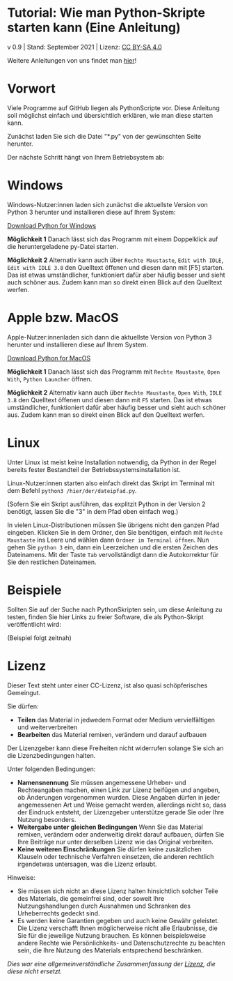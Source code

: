 # Tutorial: Wie man Python-Skripte starten kann (Eine Anleitung)
v 0.9 | Stand: September 2021 | Lizenz: [CC BY-SA 4.0](https://creativecommons.org/licenses/by-sa/4.0/deed.de)

Weitere Anleitungen von uns findet man [hier](https://lehrerlaempel.github.io/anleitungen/)!

# Vorwort
Viele Programme auf GitHub liegen als PythonScripte vor. Diese Anleitung soll möglichst einfach und übersichtlich erklären, wie man diese starten kann.

Zunächst laden Sie sich die Datei "*.py" von der gewünschten Seite herunter.

Der nächste Schritt hängt von Ihrem Betriebsystem ab:


# Windows
Windows-Nutzer:innen laden sich zunächst die aktuellste Version von Python 3 herunter und installieren diese auf Ihrem System:

[Download Python for Windows](https://www.python.org/downloads/windows/) 

**Möglichkeit 1**
Danach lässt sich das Programm mit einem Doppelklick auf die heruntergeladene py-Datei starten. 

**Möglichkeit 2**
Alternativ kann auch über `Rechte Maustaste`, `Edit with IDLE`, `Edit with IDLE 3.8` den Quelltext öffenen und diesen dann mit [F5] starten. Das ist etwas umständlicher, funktioniert dafür aber häufig besser und sieht auch schöner aus. Zudem kann man so direkt einen Blick auf den Quelltext werfen.


# Apple bzw. MacOS
Apple-Nutzer:innenladen sich dann die aktuellste Version von Python 3 herunter und installieren diese auf Ihrem System. 

[Download Python for MacOS](https://www.python.org/downloads/mac-osx/)

**Möglichkeit 1**
Danach lässt sich das Programm mit `Rechte Maustaste`, `Open With`, `Python Launcher` öffnen. 

**Möglichkeit 2**
Alternativ kann auch über `Rechte Maustaste`, `Open With`, `IDLE 3.8` den Quelltext öffenen und diesen dann mit `F5` starten. Das ist etwas umständlicher, funktioniert dafür aber häufig besser und sieht auch schöner aus. Zudem kann man so direkt einen Blick auf den Quelltext werfen.


# Linux
Unter Linux ist meist keine Installation notwendig, da Python in der Regel bereits fester Bestandteil der Betriebssystemsinstallation ist.

Linux-Nutzer:innen starten also einfach direkt das Skript im Terminal mit dem Befehl `python3 /hier/der/dateipfad.py`. 

(Sofern Sie ein Skript ausführen, das explitzit Python in der Version 2 benötigt, lassen Sie die "3" in dem Pfad oben einfach weg.)

In vielen Linux-Distributionen müssen Sie übrigens nicht den ganzen Pfad eingeben. Klicken Sie in dem Ordner, den Sie benötigen, einfach mit `Rechte Maustaste` ins Leere und wählen dann `Ordner im Terminal öffnen`. Nun gehen Sie `python 3` ein, dann ein Leerzeichen und die ersten Zeichen des Dateinamens. Mit der Taste `Tab` vervollständigt dann die Autokorrektur für Sie den restlichen Dateinamen.


# Beispiele
Sollten Sie auf der Suche nach PythonSkripten sein, um diese Anleitung zu testen, finden Sie hier Links zu freier Software, die als Python-Skript veröffentlicht wird:

(Beispiel folgt zeitnah)


# Lizenz
Dieser Text steht unter einer CC-Lizenz, ist also quasi schöpferisches Gemeingut.

Sie dürfen:
- **Teilen** das Material in jedwedem Format oder Medium vervielfältigen und weiterverbreiten
- **Bearbeiten** das Material remixen, verändern und darauf aufbauen

Der Lizenzgeber kann diese Freiheiten nicht widerrufen solange Sie sich an die Lizenzbedingungen halten.

Unter folgenden Bedingungen:
- **Namensnennung** Sie müssen angemessene Urheber- und Rechteangaben machen, einen Link zur Lizenz beifügen und angeben, ob Änderungen vorgenommen wurden. Diese Angaben dürfen in jeder angemessenen Art und Weise gemacht werden, allerdings nicht so, dass der Eindruck entsteht, der Lizenzgeber unterstütze gerade Sie oder Ihre Nutzung besonders.
- **Weitergabe unter gleichen Bedingungen** Wenn Sie das Material remixen, verändern oder anderweitig direkt darauf aufbauen, dürfen Sie Ihre Beiträge nur unter derselben Lizenz wie das Original verbreiten. 
- **Keine weiteren Einschränkungen** Sie dürfen keine zusätzlichen Klauseln oder technische Verfahren einsetzen, die anderen rechtlich irgendetwas untersagen, was die Lizenz erlaubt. 

Hinweise:
- Sie müssen sich nicht an diese Lizenz halten hinsichtlich solcher Teile des Materials, die gemeinfrei sind, oder soweit Ihre Nutzungshandlungen durch Ausnahmen und Schranken des Urheberrechts gedeckt sind.
- Es werden keine Garantien gegeben und auch keine Gewähr geleistet. Die Lizenz verschafft Ihnen möglicherweise nicht alle Erlaubnisse, die Sie für die jeweilige Nutzung brauchen. Es können beispielsweise andere Rechte wie Persönlichkeits- und Datenschutzrechte zu beachten sein, die Ihre Nutzung des Materials entsprechend beschränken.

*Dies war eine allgemeinverständliche Zusammenfassung der [Lizenz](https://creativecommons.org/licenses/by-sa/4.0/legalcode.de), die diese nicht ersetzt.*
